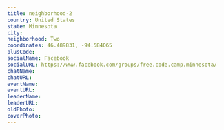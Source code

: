 ```yaml
---
title: neighborhood-2
country: United States
state: Minnesota
city: 
neighborhood: Two
coordinates: 46.489831, -94.584065
plusCode:
socialName: Facebook
socialURL: https://www.facebook.com/groups/free.code.camp.minnesota/
chatName:
chatURL:
eventName:
eventURL:
leaderName:
leaderURL:
oldPhoto: 
coverPhoto:
---
```

